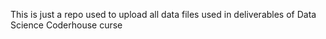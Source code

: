 This is just a repo used to upload all data files used in deliverables of Data Science Coderhouse curse